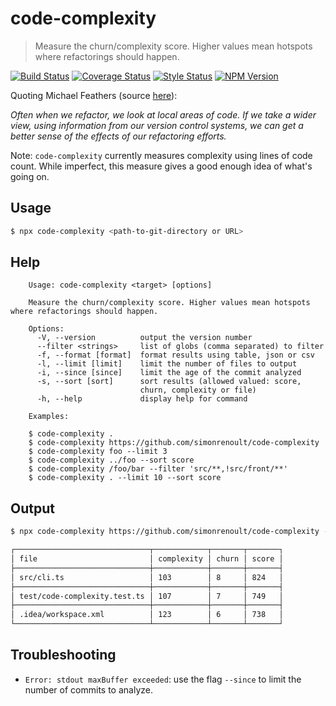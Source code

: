 # code-complexity

> Measure the churn/complexity score. Higher values mean hotspots where
> refactorings should happen.

[![Build Status][travis-image]][travis-url]
[![Coverage Status][coverage-image]][coverage-url]
[![Style Status][style-image]][style-url]
[![NPM Version][npm-image]][npm-url]

Quoting Michael Feathers (source [here][michael-feathers-source]):

*Often when we refactor, we look at local areas of code. If we take a wider
view, using information from our version control systems, we can get a better
sense of the effects of our refactoring efforts.*


Note: `code-complexity` currently measures complexity using lines of code count.
While imperfect, this measure gives a good enough idea of what's going on.

## Usage

```sh
$ npx code-complexity <path-to-git-directory or URL>
```

## Help

```text
    Usage: code-complexity <target> [options]

    Measure the churn/complexity score. Higher values mean hotspots where refactorings should happen.

    Options:
      -V, --version          output the version number
      --filter <strings>     list of globs (comma separated) to filter
      -f, --format [format]  format results using table, json or csv
      -l, --limit [limit]    limit the number of files to output
      -i, --since [since]    limit the age of the commit analyzed
      -s, --sort [sort]      sort results (allowed valued: score,
                             churn, complexity or file)
      -h, --help             display help for command

    Examples:

    $ code-complexity .
    $ code-complexity https://github.com/simonrenoult/code-complexity
    $ code-complexity foo --limit 3
    $ code-complexity ../foo --sort score
    $ code-complexity /foo/bar --filter 'src/**,!src/front/**'
    $ code-complexity . --limit 10 --sort score
```

## Output

```sh
$ npx code-complexity https://github.com/simonrenoult/code-complexity --sort=score --limit=3

┌──────────────────────────────┬────────────┬───────┬───────┐
│ file                         │ complexity │ churn │ score │
├──────────────────────────────┼────────────┼───────┼───────┤
│ src/cli.ts                   │ 103        │ 8     │ 824   │
├──────────────────────────────┼────────────┼───────┼───────┤
│ test/code-complexity.test.ts │ 107        │ 7     │ 749   │
├──────────────────────────────┼────────────┼───────┼───────┤
│ .idea/workspace.xml          │ 123        │ 6     │ 738   │
└──────────────────────────────┴────────────┴───────┴───────┘
```

## Troubleshooting

+ `Error: stdout maxBuffer exceeded`: use the flag `--since` to limit the number of commits to analyze.

[michael-feathers-source]:https://www.stickyminds.com/article/getting-empirical-about-refactoring
[travis-image]:https://img.shields.io/travis/simonrenoult/code-complexity/master.svg?style=flat-square
[travis-url]: https://travis-ci.org/simonrenoult/code-complexity
[style-image]: https://img.shields.io/badge/code_style-prettier-ff69b4.svg?style=flat-square
[style-url]: https://prettier.io/
[coverage-image]: https://img.shields.io/codecov/c/github/simonrenoult/code-complexity.svg?style=flat-square
[coverage-url]: https://codecov.io/gh/simonrenoult/code-complexity/branch/master
[npm-image]: https://img.shields.io/npm/v/code-complexity.svg?style=flat-square
[npm-url]: https://www.npmjs.com/package/code-complexity
